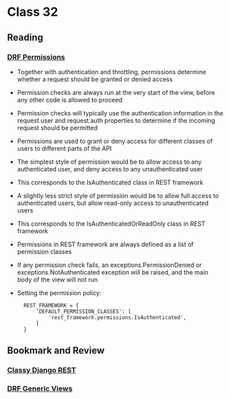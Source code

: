 # Class 32
## Reading

### [DRF Permissions](https://www.django-rest-framework.org/api-guide/permissions/)

- Together with authentication and throttling, permissions determine whether a request should be granted or denied access
- Permission checks are always run at the very start of the view, before any other code is allowed to proceed
- Permission checks will typically use the authentication information in the request.user and request.auth properties to determine if the incoming request should be permitted
- Permissions are used to grant or deny access for different classes of users to different parts of the API
- The simplest style of permission would be to allow access to any authenticated user, and deny access to any unauthenticated user
- This corresponds to the IsAuthenticated class in REST framework
- A slightly less strict style of permission would be to allow full access to authenticated users, but allow read-only access to unauthenticated users
- This corresponds to the IsAuthenticatedOrReadOnly class in REST framework
- Permissions in REST framework are always defined as a list of permission classes
- If any permission check fails, an exceptions.PermissionDenied or exceptions.NotAuthenticated exception will be raised, and the main body of the view will not run
- Setting the permission policy:


        REST_FRAMEWORK = {
            'DEFAULT_PERMISSION_CLASSES': [
                'rest_framework.permissions.IsAuthenticated',
            ]
        }

  

## Bookmark and Review

### [Classy Django REST](http://www.cdrf.co/)

### [DRF Generic Views](https://www.django-rest-framework.org/api-guide/generic-views/)